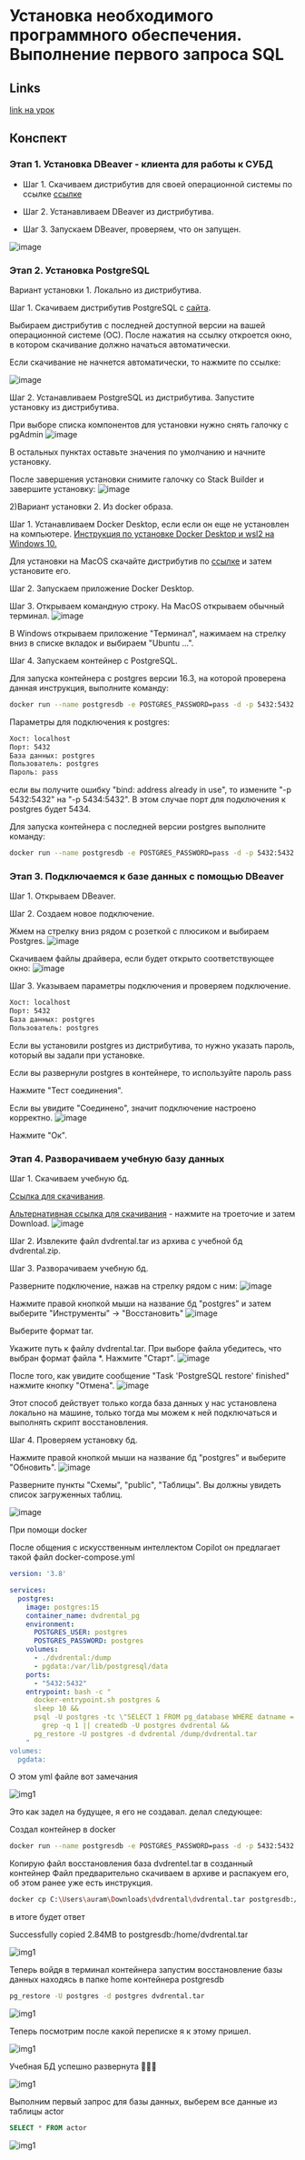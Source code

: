 # Установка необходимого программного обеспечения. Выполнение первого запроса SQL

## Links

[link на урок](https://www.youtube.com/watch?v=1c2ZZ3ZaOp0&list=PLzvuaEeolxkz4a0t4qhA0pxmttG8ZbBtd&index=2)

## Конспект

### Этап 1. Установка DBeaver - клиента для работы к СУБД

- Шаг 1. Скачиваем дистрибутив для своей операционной системы по ссылке [ссылке](https://dbeaver.io/download/)

- Шаг 2. Устанавливаем DBeaver из дистрибутива.

- Шаг 3. Запускаем DBeaver, проверяем, что он запущен.

![image](https://github.com/user-attachments/assets/77e22364-56cd-4ca2-bce5-00c0a8872031)

### Этап 2. Установка PostgreSQL

Вариант установки 1. Локально из дистрибутива.

Шаг 1. Скачиваем дистрибутив PostgreSQL с [сайта](https://www.enterprisedb.com/downloads/postgres-postgresql-downloads).

Выбираем дистрибутив c последней доступной версии на вашей операционной системе (ОС).
После нажатия на ссылку откроется окно, в котором скачивание должно начаться автоматически.

Если скачивание не начнется автоматически, то нажмите по ссылке:

![image](https://github.com/amelinvladimir/sql_course/assets/8919281/59580112-75b4-40b0-a86e-a0378fc48845)

Шаг 2. Устанавливаем PostgreSQL из дистрибутива.
Запустите установку из дистрибутива.

При выборе списка компонентов для установки нужно снять галочку с pgAdmin
![image](https://github.com/amelinvladimir/sql_course/assets/8919281/09cdaeea-b35e-4dd1-8f21-cb69cd8925e6)

В остальных пунктах оставьте значения по умолчанию и начните установку.

После завершения установки снимите галочку со Stack Builder и завершите установку:
![image](https://github.com/user-attachments/assets/2752e447-9632-42f3-a26f-05bb26aa50c9)

2)Вариант установки 2. Из docker образа.

Шаг 1. Устанавливаем Docker Desktop, если если он еще не установлен на компьютере.
[Инструкция по установке Docker Desktop и wsl2 на Windows 10.](https://github.com/amelinvladimir/docker_course/blob/main/%D0%A3%D1%81%D1%82%D0%B0%D0%BD%D0%BE%D0%B2%D0%BA%D0%B0%20Docker%20%D0%BD%D0%B0%20Windows%2010/README.md)

Для установки на MacOS скачайте дистрибутив по [ссылке](https://www.docker.com/products/docker-desktop/) и затем установите его.

Шаг 2. Запускаем приложение Docker Desktop.

Шаг 3. Открываем командную строку.
На MacOS открываем обычный терминал.
![image](https://github.com/user-attachments/assets/12d6d947-aa2a-4ed0-aa83-864026e38b76)

В Windows открываем приложение "Терминал", нажимаем на стрелку вниз в списке вкладок и выбираем "Ubuntu ...".

Шаг 4. Запускаем контейнер с PostgreSQL.

Для запуска контейнера с postgres версии 16.3, на которой проверена данная инструкция, выполните команду:

````sh
docker run --name postgresdb -e POSTGRES_PASSWORD=pass -d -p 5432:5432 postgres:16.3
````

Параметры для подключения к postgres:

```sh
Хост: localhost
Порт: 5432
База данных: postgres
Пользователь: postgres
Пароль: pass
```

если вы получите ошибку "bind: address already in use", то измените "-p 5432:5432" на "-p 5434:5432". В этом случае порт для подключения к postgres будет 5434.

Для запуска контейнера с последней версии postgres выполните команду:

```sh
docker run --name postgresdb -e POSTGRES_PASSWORD=pass -d -p 5432:5432 postgres
```

### Этап 3. Подключаемся к базе данных с помощью DBeaver

Шаг 1. Открываем DBeaver.

Шаг 2. Создаем новое подключение.

Жмем на стрелку вниз рядом с розеткой с плюсиком и выбираем Postgres.
![image](https://github.com/user-attachments/assets/6cc52a7a-2dfc-4b69-9ad3-c75f724c7bc0)

Скачиваем файлы драйвера, если будет открыто соответствующее окно:
![image](https://github.com/user-attachments/assets/b88b49dc-e6b3-44a3-a460-151cc524185a)

Шаг 3. Указываем параметры подключения и проверяем подключение.

```sh
Хост: localhost
Порт: 5432
База данных: postgres
Пользователь: postgres
```

Если вы установили postgres из дистрибутива, то нужно указать пароль, который вы задали при установке.

Если вы развернули postgres в контейнере, то используйте пароль pass

Нажмите "Тест соединения".

Если вы увидите "Соединено", значит подключение настроено корректно.
![image](https://github.com/user-attachments/assets/c69eca8c-535f-45bf-9ac8-bbfb68e8c710)

Нажмите "Ок".

### Этап 4. Разворачиваем учебную базу данных

Шаг 1. Скачиваем учебную бд.

[Ссылка для скачивания](https://www.postgresqltutorial.com/postgresql-getting-started/postgresql-sample-database/).

[Альтернативная ссылка для скачивания](https://github.com/amelinvladimir/sql_course/blob/main/%D0%A3%D1%80%D0%BE%D0%BA%201.2%20%D0%A3%D1%81%D1%82%D0%B0%D0%BD%D0%BE%D0%B2%D0%BA%D0%B0%20%D0%9F%D0%9E/dvdrental.zip) - нажмите на троеточие и затем Download.
![image](https://github.com/user-attachments/assets/1566954f-3bae-4785-8644-52348755e5dc)

Шаг 2. Извлеките файл dvdrental.tar из архива с учебной бд dvdrental.zip.

Шаг 3. Разворачиваем учебную бд.

Разверните подключение, нажав на стрелку рядом с ним:
![image](https://github.com/user-attachments/assets/0252ce2b-f208-4347-8f81-8ad8d3ea9b1a)

Нажмите правой кнопкой мыши на название бд "postgres" и затем выберите "Инструменты" -> "Восстановить"
![image](https://github.com/user-attachments/assets/100fdc68-c6da-430d-b8bb-8aec07b2fb17)

Выберите формат tar.

Укажите путь к файлу dvdrental.tar. При выборе файла убедитесь, что выбран формат файла *.
Нажмите "Старт".
![image](https://github.com/user-attachments/assets/0dc16c05-0251-4c83-b90d-477e0b029a3e)

После того, как увидите сообщение "Task 'PostgreSQL restore' finished" нажмите кнопку "Отмена".
![image](https://github.com/user-attachments/assets/b458bc00-377e-47e5-93b8-0cf70eff22ab)

Этот способ действует только когда база данных у нас установлена локально на машине, только тогда мы можем к ней подключаться и выполнять скрипт восстановления.

Шаг 4. Проверяем установку бд.

Нажмите правой кнопкой мыши на название бд "postgres" и выберите "Обновить".
![image](https://github.com/user-attachments/assets/d22f7cd5-fd8d-4d11-8d9c-288b55068a9d)

Разверните пункты "Схемы", "public", "Таблицы". Вы должны увидеть список загруженных таблиц.

![image](https://github.com/user-attachments/assets/7a709381-2e49-4ffa-8fd1-0d544d37ea94)

При помощи docker

После общения с искусственным интеллектом Copilot он предлагает такой файл docker-compose.yml

``` yml
version: '3.8'

services:
  postgres:
    image: postgres:15
    container_name: dvdrental_pg
    environment:
      POSTGRES_USER: postgres
      POSTGRES_PASSWORD: postgres
    volumes:
      - ./dvdrental:/dump
      - pgdata:/var/lib/postgresql/data
    ports:
      - "5432:5432"
    entrypoint: bash -c "
      docker-entrypoint.sh postgres &
      sleep 10 &&
      psql -U postgres -tc \"SELECT 1 FROM pg_database WHERE datname = 'dvdrental'\" |
        grep -q 1 || createdb -U postgres dvdrental &&
      pg_restore -U postgres -d dvdrental /dump/dvdrental.tar
    "
volumes:
  pgdata:

```

О этом yml файле вот замечания

![img1](img/1/4.png)

Это как задел на будущее, я его не создавал.
делал следующее:

Создал контейнер в docker

```sh
docker run --name postgresdb -e POSTGRES_PASSWORD=pass -d -p 5432:5432 postgres:16.3
```

Копирую файл восcтановления база dvdrentel.tar в созданный контейнер
Файл предварительно скачиваем в архиве и распакуем его, об этом ранее уже есть инструкция.

```sh
docker cp C:\Users\auram\Downloads\dvdrental\dvdrental.tar postgresdb:/home/dvdrental.tar
```

в итоге будет ответ

Successfully copied 2.84MB to postgresdb:/home/dvdrental.tar

![img1](img/1/1.png)

Теперь войдя в терминал контейнера запустим восстановление базы данных
находясь в папке home контейнера postgresdb

```sh
pg_restore -U postgres -d postgres dvdrental.tar
```

![img1](img/1/2.png)

Теперь посмотрим после какой переписке я к этому пришел.

![img1](img/1/3.png)

Учебная БД успешно развернута :tada::tada::tada:

![img1](img/1/5.png)

Выполним первый запрос для базы данных, выберем все данные из таблицы actor

``` SQL
SELECT * FROM actor
```

![img1](img/1/6.png)
